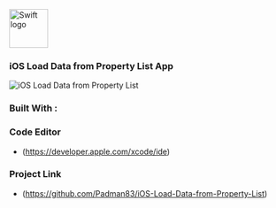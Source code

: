 <img src="https://swift.org/assets/images/swift.svg" alt="Swift logo" height="70" >

### iOS Load Data from Property List App

![iOS Load Data from Property List](https://user-images.githubusercontent.com/45048950/72957809-ee1b7680-3ddf-11ea-96cf-d75ff92685a3.png)

### Built With :

### Code Editor

* (https://developer.apple.com/xcode/ide)

### Project Link

* (https://github.com/Padman83/iOS-Load-Data-from-Property-List)

